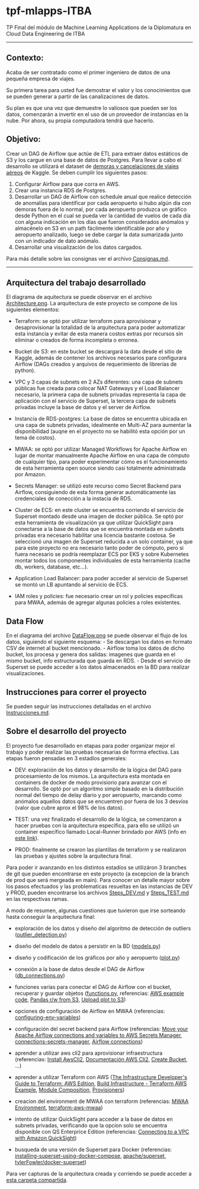# tpf-mlapps-ITBA
TP Final del módulo de Machine Learning Applications de la Diplomatura en Cloud Data Engineering de ITBA

---
## Contexto:

Acaba de ser contratado como el primer ingeniero de datos de una pequeña empresa de viajes.

Su primera tarea para usted fue demostrar el valor y los conocimientos que se
pueden generar a partir de las canalizaciones de datos.

Su plan es que una vez que demuestre lo valiosos que pueden ser los datos,
comenzarán a invertir en el uso de un proveedor de instancias en la nube.
Por ahora, su propia computadora tendrá que hacerlo.

## Objetivo:

Crear un DAG de Airflow que actúe de ETL para extraer datos estáticos de S3
y los cargue en una base de datos de Postgres. Para llevar a cabo el desarrollo se utilizará el dataset de [demoras y cancelaciones de viajes aéreos](https://www.kaggle.com/yuanyuwendymu/airline-delay-and-cancellation-data-2009-2018?select=2009.csv) de Kaggle.
Se deben cumplir los siguientes pasos:
1. Configurar Airflow para que corra en AWS.
2. Crear una instancia RDS de Postgres.
3. Desarrollar un DAG de Airflow con schedule anual que realice detección de anomalías para identificar por cada aeropuerto si hubo algún día con demoras fuera de lo normal, por cada      aeropuerto produzca un gráfico desde Python en el cual se pueda ver la cantidad de vuelos de cada día con alguna indicación en los días que fueron considerados anómalos y almacénelo en S3 en un path fácilmente identificable por año y aeropuerto analizado, luego se debe cargar la data sumarizada junto con un indicador de dato anómalo. 
4. Desarrollar una visualización de los datos cargados. 

Para más detalle sobre las consignas ver el archivo [Consignas.md](./Consignas.md).

---
## Arquitectura del trabajo desarrollado

El diagrama de aquitectura se puede observar en el archivo [Architecture.png](./Architecture.png). 
La arquitectura de este proyecto se compone de los siguientes elementos:

- Terraform: se optó por utilizar terraform para aprovisionar y desaprovisionar la totalidad de la arquitectura para poder automatizar esta instancia y evitar de esta manera costos extras por recursos sin eliminar o creados de forma incompleta o erronea.
    
- Bucket de S3: en este bucket se descargará la data desde el sitio de Kaggle, además de contener los archivos necesarios para configurara Airflow (DAGs creados y arquivos de requerimiento de librerías de python).
    
- VPC y 3 capas de subnets en 2 AZs diferentes: una capa de subnets públicas fue creada para colocar NAT Gateways y el Load Balancer necesario, la primera capa de subnets privadas representa la capa de aplicación con el servicio de Superset, la tercera capa de subnets privadas incluye la base de datos y el server de Airflow.
    
- Instancia de RDS-postgres: La base de datos se encuentra ubicada en una capa de subnets privadas, idealmente en Multi-AZ para aumentar la disponibilidad (auqne en el proyecto no se habilitó esta opción por un tema de costos).
    
- MWAA: se optó por utilizar Managed Workflows for Apache Airflow en lugar de montar manualmente Apache Airflow en una capa de cómputo de cualquier tipo, para poder experimentar cómo es el funcionamiento de esta herramienta open source siendo casi totalmente administrada por Amazon.
    
- Secrets Manager: se utilizó este recurso como Secret Backend para Airflow, consiguiendo de esta forma generar automáticamente las credenciales de conección a la instacia de RDS.
    
- Cluster de ECS: en este cluster se encuentra corriendo el servicio de Superset montado desde una imagen de docker pública. Se optó por esta herramienta de visualización ya que utilizar QuickSight para conectarse a la base de datos que se encuentra montada en subnets privadas era necesario habilitar una licencia bastante costosa. Se seleccionó una imagen de Superset reducida a un solo container, ya que para este proyecto no era necesario tanto poder de cómputo, pero si fuera necesario se podría reemplazar ECS por EKS y sobre Kubernetes montar todos los componentes individuales de esta herramienta (cache db, workers, database, etc...). 
    
- Application Load Balancer: para poder acceder al servicio de Superset se montó un LB apuntando al servicio de ECS.
    
- IAM roles y policies: fue necesario crear un rol y policies específicas para MWAA, además de agregar algunas policies a roles existentes.

## Data Flow

En el diagrama del archivo [DataFlow.png](./DataFlow.png) se puede observar el flujo de los datos, siguiendo el siguiente esquema:
    - Se descargan los datos en formato CSV de internet al bucket mencionado.
    - Airflow toma los datos de dicho bucket, los procesa y genera dos salidas: imagenes que guarda en el mismo bucket, info estructurada que guarda en RDS.
    - Desde el servicio de Superset se puede acceder a los datos almacenados en la BD para realizar visualizaciones.

## Instrucciones para correr el proyecto

Se pueden seguir las instrucciones detalladas en el archivo [Instrucciones.md](./Instrucciones.md).


## Sobre el desarrollo del proyecto

El proyecto fue desarrollado en etapas para poder organizar mejor el trabajo y poder realizar las pruebas necesarias de forrma efectiva. Las etapas fueron pensadas en 3 estadíos generales:
- DEV: exploración de los datos y desarrollo de la lógica del DAG para procesamiento de los mismos. La arquitectura esta montada en containers de docker de modo provisiorio para avanzar con el desarrollo. Se optó por un algoritmo simple basado en la distribución normal del tiempo de delay diario y por aeropuerto, marcando como anómalos aquellos datos que se encuentren por fuera de los 3 desvíos (valor que cubre aprox el 98% de los datos).
    
- TEST: una vez finalizado el desarrollo de la lógica, se comenzaron a hacer pruebas con la arquitectura específica, para ello se utilizó un container específico llamado Local-Runner brindado por AWS (info en [este link](https://docs.aws.amazon.com/mwaa/latest/userguide/tutorials-docker.html)).
    
- PROD: finalmente se crearon las plantillas de terraform y se realizaron las pruebas y ajustes sobre la arquitectura final.

Para poder ir avanzando en los distintos estadíos se utilizáron 3 branches de git que pueden encontrarse en este proyecto (a excepcion de la branch de prod que será mergeada en main).
Para conocer un detalle mayor sobre los pasos efectuados y las problematicas resueltas en las instancias de DEV y PROD, pueden encontrarse los archivos [Steps_DEV.md](https://github.com/jezabeld/tpf-mlapps-ITBA/blob/dev/Steps_DEV.md) y [Steps_TEST.md](https://github.com/jezabeld/tpf-mlapps-ITBA/blob/test/Steps_TEST.md) en las respectivas ramas.


A modo de resumen, algunas cuestiones que tuvieron que irse sorteando hasta conseguir la arquitectura final:

- exploración de los datos y diseño del algoritmo de detección de outliers ([outlier_detection.py](./dags/delay/tasks/outlier_detection.py))

- diseño del modelo de datos a persistir en la BD ([models.py](./dags/utils/models.py))

- diseño y codificación de los gráficos por año y aeropuerto ([plot.py](./dags/delay/tasks/plot.py))
    
- conexión a la base de datos desde el DAG de Airflow ([db_connections.py](./dags/utils/db_connections.py))

- funciones varias para conectar el DAG de Airflow con el bucket, recuperar y guardar objetos ([functions.py](./dags/utils/functions.py), referencias: [AWS example code](https://docs.aws.amazon.com/mwaa/latest/userguide/samples-dag-run-info-to-csv.html), [Pandas r/w from S3](https://towardsdatascience.com/reading-and-writing-files-from-to-amazon-s3-with-pandas-ccaf90bfe86c), [Upload plot to S3](https://stackoverflow.com/questions/31485660/python-uploading-a-plot-from-memory-to-s3-using-matplotlib-and-boto))

- opciones de configuración de Airflow en MWAA (referencias: [configuring-env-variables](https://docs.aws.amazon.com/mwaa/latest/userguide/configuring-env-variables.html))
    
- configuración del secret backend para Airflow (referencias: [Move your Apache Airflow connections and variables to AWS Secrets Manager](https://awscloudfeed.com/whats-new/open-source/move-your-apache-airflow-connections-and-variables-to-aws-secrets-manager), [connections-secrets-manager](https://docs.aws.amazon.com/mwaa/latest/userguide/connections-secrets-manager.html), [Airflow connections](https://docs.aws.amazon.com/mwaa/latest/userguide/samples-secrets-manager.html))

- aprender a utilizar aws cli2 para aprovisionar infraestructura (referencias: [Install AwsCli2](https://docs.aws.amazon.com/cli/latest/userguide/getting-started-install.html), [Documentación AWS Cli2](https://awscli.amazonaws.com/v2/documentation/api/latest/reference/index.html), [Create Bucket](https://docs.aws.amazon.com/cli/latest/reference/s3api/create-bucket.html), ...)

- aprender a utilizar Terraform con AWS ([The Infrastructure Developer's Guide to Terraform: AWS Edition](https://cloudacademy.com/learning-paths/terraform-on-aws-1-2377/), [Build Infrastructure - Terraform AWS Example](https://learn.hashicorp.com/tutorials/terraform/aws-build?in=terraform/aws-get-started), [Module Composition](https://www.terraform.io/language/modules/develop/composition), [Provisioners](https://www.terraform.io/language/resources/provisioners/syntax))

- creacion del environment de MWAA con terraform (referencias: [MWAA Environment](https://registry.terraform.io/providers/hashicorp/aws/latest/docs/resources/mwaa_environment),  [terraform-aws-mwaa](https://github.com/idealo/terraform-aws-mwaa))

- intento de utilizar QuickSight para acceder a la base de datos en subnets privadas, verificando que la opcion solo se encuentra disponible con QS Enterprice Edition (referencias: [Connecting to a VPC with Amazon QuickSight](https://docs.aws.amazon.com/quicksight/latest/user/working-with-aws-vpc.html))

- busqueda de una versión de Superset para Docker (referencias: [installing-superset-using-docker-compose](https://superset.apache.org/docs/installation/installing-superset-using-docker-compose/), [apache/superset](https://hub.docker.com/r/apache/superset), [tylerFowler/docker-superset](https://github.com/tylerFowler/docker-superset))

Para ver capturas de la arquitectura creada y corriendo se puede acceder a [esta carpeta compartida](https://drive.google.com/drive/folders/1jSRqNkkMqG7hfUWiPerDCtMOzQusQPIK?usp=sharing).